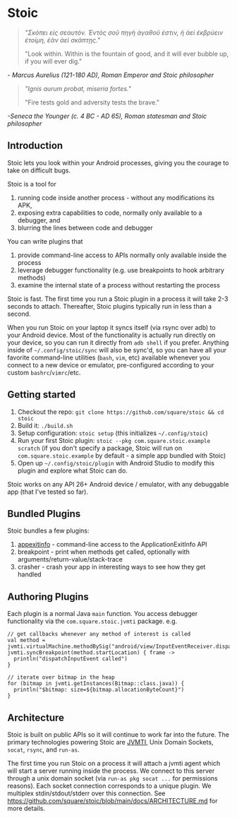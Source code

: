 # Stoic

> *"Σκόπει εἰς σεαυτόν. Ἐντὸς σοῦ πηγὴ ἀγαθοῦ ἐστιν, ἡ ἀεὶ ἐκβρύειν ἑτοίμη, ἐὰν ἀεὶ σκάπτῃς."*
>
> "Look within. Within is the fountain of good, and it will ever bubble up, if you will ever dig."

*- Marcus Aurelius (121-180 AD), Roman Emperor and Stoic philosopher*

> *"Ignis aurum probat, miseria fortes."*
>
> "Fire tests gold and adversity tests the brave."

*-Seneca the Younger (c. 4 BC - AD 65), Roman statesman and Stoic philosopher*


## Introduction

Stoic lets you look within your Android processes, giving you the courage to
take on difficult bugs.

Stoic is a tool for
1. running code inside another process - without any modifications its APK,
2. exposing extra capabilities to code, normally only available to a debugger, and
3. blurring the lines between code and debugger

You can write plugins that
1. provide command-line access to APIs normally only available inside the process
2. leverage debugger functionality (e.g. use breakpoints to hook arbitrary methods)
3. examine the internal state of a process without restarting the process

Stoic is fast. The first time you run a Stoic plugin in a process it will take 2-3
seconds to attach. Thereafter, Stoic plugins typically run in less than a second.

When you run Stoic on your laptop it syncs itself (via rsync over adb) to your
Android device. Most of the functionality is actually run directly on your device,
so you can run it directly from `adb shell` if you prefer. Anything inside of
`~/.config/stoic/sync` will also be sync'd, so you can have all your favorite
command-line utilities (`bash`, `vim`, etc) available whenever you connect to a new
device or emulator, pre-configured according to your custom `bashrc`/`vimrc`/etc.


## Getting started

1. Checkout the repo: `git clone https://github.com/square/stoic && cd stoic`
2. Build it: `./build.sh`
3. Setup configuration: `stoic setup` (this initializes `~/.config/stoic`)
4. Run your first Stoic plugin: `stoic --pkg com.square.stoic.example scratch`
   (if you don't specify a package, Stoic will run on `com.square.stoic.example`
   by default - a simple app bundled with Stoic)
5. Open up `~/.config/stoic/plugin` with Android Studio to modify this plugin and explore what Stoic can do.

Stoic works on any API 26+ Android device / emulator, with any debuggable app (that I've tested so far).


## Bundled Plugins

Stoic bundles a few plugins:
1. [appexitinfo](https://github.com/square/stoic/blob/main/docs/APPEXITINFO.md) - command-line access to the ApplicationExitInfo API
2. breakpoint - print when methods get called, optionally with arguments/return-value/stack-trace
3. crasher - crash your app in interesting ways to see how they get handled


## Authoring Plugins

Each plugin is a normal Java `main` function. You access debugger functionality via the `com.square.stoic.jvmti` package. e.g.
```
// get callbacks whenever any method of interest is called
val method = jvmti.virtualMachine.methodBySig("android/view/InputEventReceiver.dispatchInputEvent(ILandroid/view/InputEvent;)V")
jvmti.syncBreakpoint(method.startLocation) { frame ->
  println("dispatchInputEvent called")
}

// iterate over bitmap in the heap
for (bitmap in jvmti.getInstances(Bitmap::class.java)) {
  println("$bitmap: size=${bitmap.allocationByteCount}")
}
```

## Architecture

Stoic is built on public APIs so it will continue to work far into the future.
The primary technologies powering Stoic are
[JVMTI](https://en.wikipedia.org/wiki/Java_Virtual_Machine_Tools_Interface),
Unix Domain Sockets, `socat`, `rsync`, and `run-as`.

The first time you run Stoic on a process it will attach a jvmti agent which
will start a server running inside the process. We connect to this server
through a unix domain socket (via `run-as pkg socat ...` for permissions reasons).
Each socket connection corresponds to a unique plugin. We multiplex
stdin/stdout/stderr over this connection. See
https://github.com/square/stoic/blob/main/docs/ARCHITECTURE.md for more details.
